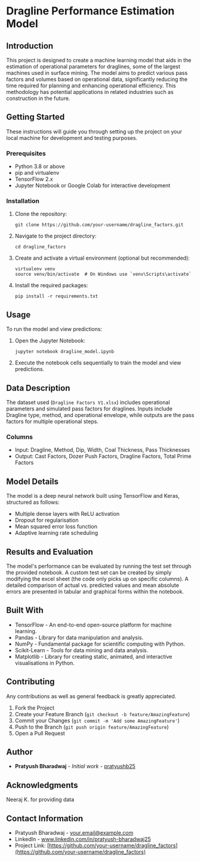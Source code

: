 # Dragline Performance Estimation Model

## Introduction

This project is designed to create a machine learning model that aids in the estimation of operational parameters for draglines, some of the largest machines used in surface mining. The model aims to predict various pass factors and volumes based on operational data, significantly reducing the time required for planning and enhancing operational efficiency. This methodology has potential applications in related industries such as construction in the future.

## Getting Started

These instructions will guide you through setting up the project on your local machine for development and testing purposes.

### Prerequisites

- Python 3.8 or above
- pip and virtualenv
- TensorFlow 2.x
- Jupyter Notebook or Google Colab for interactive development

### Installation

1. Clone the repository:
   ```
   git clone https://github.com/your-username/dragline_factors.git
   ```
2. Navigate to the project directory:
   ```
   cd dragline_factors
   ```
3. Create and activate a virtual environment (optional but recommended):
   ```
   virtualenv venv
   source venv/bin/activate  # On Windows use `venv\Scripts\activate`
   ```
4. Install the required packages:
   ```
   pip install -r requirements.txt
   ```

## Usage

To run the model and view predictions:
1. Open the Jupyter Notebook:
   ```
   jupyter notebook dragline_model.ipynb
   ```
2. Execute the notebook cells sequentially to train the model and view predictions.

## Data Description

The dataset used (`Dragline Factors V1.xlsx`) includes operational parameters and simulated pass factors for draglines. Inputs include Dragline type, method, and operational envelope, while outputs are the pass factors for multiple operational steps.

### Columns
- Input: Dragline, Method, Dip, Width, Coal Thickness, Pass Thicknesses
- Output: Cast Factors, Dozer Push Factors, Dragline Factors, Total Prime Factors

## Model Details

The model is a deep neural network built using TensorFlow and Keras, structured as follows:
- Multiple dense layers with ReLU activation
- Dropout for regularisation
- Mean squared error loss function
- Adaptive learning rate scheduling

## Results and Evaluation

The model's performance can be evaluated by running the test set through the provided notebook. A custom test set can be created by simply modifying the excel sheet (the code only picks up on specific columns). A detailed comparison of actual vs. predicted values and mean absolute errors are presented in tabular and graphical forms within the notebook.

## Built With

- TensorFlow - An end-to-end open-source platform for machine learning.
- Pandas - Library for data manipulation and analysis.
- NumPy - Fundamental package for scientific computing with Python.
- Scikit-Learn - Tools for data mining and data analysis.
- Matplotlib - Library for creating static, animated, and interactive visualisations in Python.

## Contributing

Any contributions as well as general feedback is greatly appreciated.

1. Fork the Project
2. Create your Feature Branch (`git checkout -b feature/AmazingFeature`)
3. Commit your Changes (`git commit -m 'Add some AmazingFeature'`)
4. Push to the Branch (`git push origin feature/AmazingFeature`)
5. Open a Pull Request

## Author

- **Pratyush Bharadwaj** - *Initial work* - [pratyushb25](https://github.com/pratyushb25)

## Acknowledgments
Neeraj K. for providing data

## Contact Information

- Pratyush Bharadwaj - your.email@example.com
- LinkedIn - www.linkedin.com/in/pratyush-bharadwaj25
- Project Link: [https://github.com/your-username/dragline_factors](https://github.com/your-username/dragline_factors)
